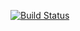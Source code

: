 [![Build Status](https://travis-ci.org/HaliksaR/text_analysis_curs.svg?branch=dev)](https://travis-ci.org/HaliksaR/text_analysis_curs)
